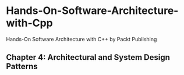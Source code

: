 # Hands-On-Software-Architecture-with-Cpp
Hands-On Software Architecture with C++ by Packt Publishing

## Chapter 4: Architectural and System Design Patterns

